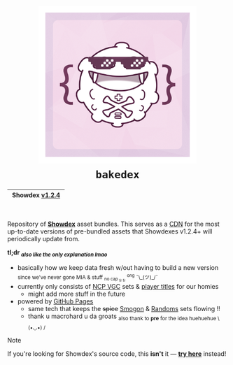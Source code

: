 <h1 align="center">
  <img alt="showdex-lib" width="360px" src=".github/showdex-lib.png">
  <br>
  <code>bakedex</code>
</h1>

<table align="center">
  <thead>
    <tr>
      <th align="center">&nbsp;Showdex <a href="https://github.com/doshidak/showdex/releases/tag/v1.2.4">v1.2.4</a>&nbsp;</th>
    </tr>
  </thead>
</table>

<br>

Repository of [**Showdex**](https://smogon.com/forums/threads/showdex-an-auto-updating-damage-calculator-built-into-showdown.3707265/post-9368925) asset bundles. This serves as a [CDN](https://en.wikipedia.org/wiki/Content_delivery_network) for the most up-to-date versions of pre-bundled assets that Showdexes v1.2.4+ will periodically update from.

<strong>tl;dr <sub><em>also like the only explanation lmao</em></sub></strong>

* basically how we keep data fresh w/out having to build a new version <sub>since we've never gone MIA & stuff <sub>no cap <sub>fr fr</sub></sub> <sup>ong</sup> ¯\\\_(ツ)\_/¯</sub>
* currently only consists of [NCP VGC]() sets & [player titles]() for our homies
  - might add more stuff in the future
* powered by [GitHub Pages](https://pages.github.com)
  - same tech that keeps the ~~spice~~ [Smogon](https://github.com/pkmn/smogon) & [Randoms](https://github.com/pkmn/randbats) sets flowing !!
  - thank u macrohard u da groats <sub>also thank to <strong>pre</strong> for the idea huehuehue \ (•◡•) /</sub>

> [!NOTE]
> If you're looking for Showdex's source code, this **isn't** it &mdash; [**try here**](https://github.com/doshidak/showdex) instead!
